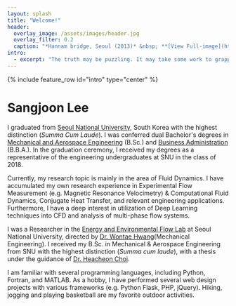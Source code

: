 ```yaml
---
layout: splash
title: "Welcome!"
header:
  overlay_image: /assets/images/header.jpg
  overlay_filter: 0.2
  caption: "*Hannam bridge, Seoul (2013)* &nbsp; **[View Full-image](https://sangjoonlee.tk/assets/photographs/hannam_bridge_seoul_2013.jpg)**"
intro: 
  - excerpt: "The truth may be puzzling. It may take some work to grapple with. It may be counterintuitive. It may contradict deeply held prejudices. It may not be consonant with what we desperately want to be true. **But our preferences do not determine what's true.** &nbsp; <small>- *Carl Sagan*</small>"
---
```


{% include feature_row id="intro" type="center" %}

# Sangjoon Lee

I graduated from [Seoul National University](http://useoul.edu/), South Korea with the highest distinction (*Summa Cum Laude*). I was conferred dual Bachelor's degrees in [Mechanical and Aerospace Engineering](http://me.snu.ac.kr/eng/default.asp) (B.Sc.) and [Business Administration](http://cba.snu.ac.kr/en) (B.B.A.). In the graduation ceremony, I received my degrees as a representative of the engineering undergraduates at SNU in the class of 2018.

Currently, my research topic is mainly in the area of Fluid Dynamics. I have accumulated my own research experience in Experimental Flow Measurement (e.g. Magnetic Resonance Velocimetry) & Computational Fluid Dynamics, Conjugate Heat Transfer, and relevant engineering applications. Furthermore, I have a deep interest in utilization of Deep Learning techniques into CFD and analysis of multi-phase flow systems.

I was a Researcher in the [Energy and Environmental Flow Lab](http://eeflow.snu.ac.kr/) at Seoul National University, directed by [Dr. Wontae Hwang](http://me.snu.ac.kr/eng/01_intro/faculty_view.asp?pid=137)(Mechanical Engineering). I received my B.Sc. in Mechanical & Aerospace Engineering from SNU with the highest distinction (*Summa cum laude*), with a thesis under the guidance of [Dr. Heacheon Choi](http://me.snu.ac.kr/eng/01_intro/faculty_view.asp?pid=39).

I am familiar with several programming languages, including Python, Fortran, and MATLAB. As a hobby, I have performed several web design projects with various frameworks (e.g. Python Flask, PHP, jQuery). Hiking, jogging and playing basketball are my favorite outdoor activities.